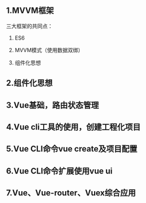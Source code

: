 ## 1.MVVM框架

三大框架的共同点：

1. ES6

2. MVVM模式（使用数据双绑）

2. 组件化思想



##  2.组件化思想

## 3.Vue基础，路由状态管理

## 4.Vue cli工具的使用，创建工程化项目

## 5.Vue CLI命令vue create及项目配置

## 6.Vue CLI命令扩展使用vue ui

## 7.Vue、Vue-router、Vuex综合应用

